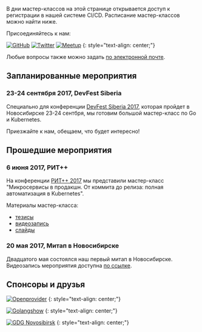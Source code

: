 В дни мастер-классов на этой странице открывается доступ к регистрации в нашей системе CI/CD.
Расписание мастер-классов можно найти ниже. 

Присоединяйтесь к нам:

[![GitHub](https://raw.githubusercontent.com/k8s-community/k8s-community.github.io/master/icons/github.png)](https://github.com/k8s-community)
[![Twitter](https://raw.githubusercontent.com/k8s-community/k8s-community.github.io/master/icons/twitter.png)](https://twitter.com/k8s_community)
[![Meetup](https://raw.githubusercontent.com/k8s-community/k8s-community.github.io/master/icons/meetup.png)](https://www.meetup.com/Kubernetes-Novosibirsk/)
{: style="text-align: center;"}

Любые вопросы также можно задать [по электронной почте](mailto:k8s.community@gmail.com).

## Запланированные мероприятия

### 23-24 сентября 2017, DevFest Siberia

Специально для конференции [DevFest Siberia 2017](http://gdg-siberia.com), 
которая пройдет в Новосибирске 23-24 сентбря, мы готовим
большой мастер-класс по Go и Kubernetes.

Приезжайте к нам, обещаем, что будет интересно!

## Прошедшие мероприятия

### 6 июня 2017, РИТ++

На конференции [РИТ++ 2017](http://ritfest.ru) мы представили мастер-класс
"Микросервисы в продакшн. От коммита до релиза: полная автоматизация в Kubernetes".

Материалы мастер-класса:

- [тезисы](http://ritfest.ru/2017/abstracts/2564)
- [видеозапись](https://youtu.be/0ndWw1udpsA?t=7m16s)
- [слайды](https://github.com/k8s-community/rit-2017-slides)


### 20 мая 2017, Митап в Новосибирске

Двадцатого мая состоялся наш первый митап в Новосибирске.
Видеозапись мероприятия доступна [по ссылке](https://youtu.be/rn6D_YFMpow).

## Спонсоры и друзья 

[![Openprovider](https://raw.githubusercontent.com/k8s-community/k8s-community.github.io/master/partners/openprovider.png)](https://openprovider.nl)
{: style="text-align: center;"}

[![Golangshow](https://raw.githubusercontent.com/k8s-community/k8s-community.github.io/master/partners/golangshow.png)](https://golangshow.com)
{: style="text-align: center;"}

[![GDG Novosibirsk](https://raw.githubusercontent.com/k8s-community/k8s-community.github.io/master/partners/gdgnovosibirsk.png)](https://www.meetup.com/GDGNsk)
{: style="text-align: center;"}
